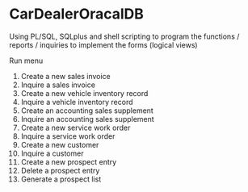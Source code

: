 # CarDealerOracalDB
Using PL/SQL, SQLplus and shell scripting to program the functions / reports / inquiries to implement the forms (logical views)

Run menu
1. Create a new sales invoice
2. Inquire a sales invoice
3. Create a new vehicle inventory record
4. Inquire a vehicle inventory record
5. Create an accounting sales supplement
6. Inquire an accounting sales supplement
7. Create a new service work order
8. Inquire a service work order
9. Create a new customer
10. Inquire a customer
11. Create a new prospect entry
12. Delete a prospect entry
13. Generate a prospect list 
